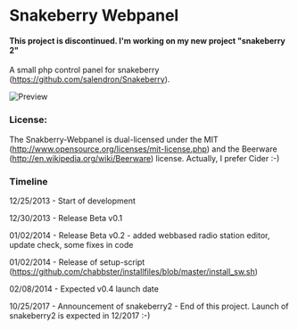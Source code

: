 Snakeberry Webpanel
==============

#### This project is discontinued. I'm working on my new project "snakeberry 2"


A small php control panel for snakeberry (https://github.com/salendron/Snakeberry).

![Preview](http://s14.directupload.net/images/131230/vphpws69.png "Preview")

### License:

The Snakberry-Webpanel is dual-licensed under the MIT (http://www.opensource.org/licenses/mit-license.php) and the Beerware (http://en.wikipedia.org/wiki/Beerware) license. Actually, I prefer Cider :-) 


### Timeline

12/25/2013 - Start of development

12/30/2013 - Release Beta v0.1

01/02/2014 - Release Beta v0.2 - added webbased radio station editor, update check, some fixes in code

01/02/2014 - Release of setup-script (https://github.com/chabbster/installfiles/blob/master/install_sw.sh)

02/08/2014 - Expected v0.4 launch date

10/25/2017 - Announcement of snakeberry2 - End of this project. Launch of snakeberry2 is expected in 12/2017 :-)
